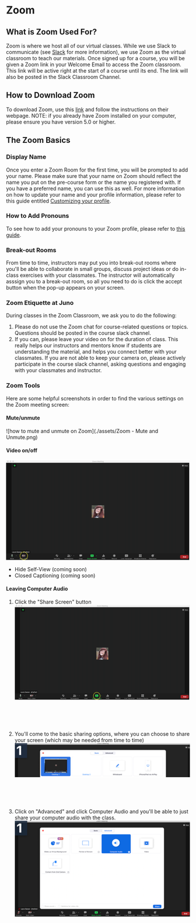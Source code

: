 # Zoom

## What is Zoom Used For?
Zoom is where we host all of our virtual classes. While we use Slack to communicate (see [Slack](/Slack.md) for more information), we use Zoom as the virtual classroom to teach our materials. Once signed up for a course, you will be given a Zoom link in your Welcome Email to access the Zoom classroom. This link will be active right at the start of a course until its end. The link will also be posted in the Slack Classroom Channel. 

## How to Download Zoom
To download Zoom, use this [link](https://zoom.us/download?zcid=1231) and follow the instructions on their webpage. NOTE: if you already have Zoom installed on your computer, please ensure you have version 5.0 or higher.


## The Zoom Basics

### Display Name
Once you enter a Zoom Room for the first time, you will be prompted to add your name. Please make sure that your name on Zoom should reflect the name you put on the pre-course form or the name you registered with. If you have a preferred name, you can use this as well. For more information on how to update your name and your profile information, please refer to this guide entitled [Customizing your profile](https://support.zoom.us/hc/en-us/articles/201363203-Customizing-your-profile).

### How to Add Pronouns
To see how to add your pronouns to your Zoom profile, please refer to [this guide](https://support.zoom.us/hc/en-us/articles/4402698027533). 

### Break-out Rooms
From time to time, instructors may put you into break-out rooms where you'll be able to collaborate in small groups, discuss project ideas or do in-class exercises with your classmates. The instructor will automatically asssign you to a break-out room, so all you need to do is click the accept button when the pop-up appears on your screen.  

### Zoom Etiquette at Juno 
During classes in the Zoom Classroom, we ask you to do the following:
1. Please do not use the Zoom chat for course-related questions or topics. Questions should be posted in the course slack channel.
2. If you can, please leave your video on for the duration of class. This really helps our instructors and mentors know if students are understanding the material, and helps you connect better with your classmates. If you are not able to keep your camera on, please actively participate in the course slack channel, asking questions and engaging with your classmates and instructor.

### Zoom Tools

Here are some helpful screenshots in order to find the various settings on the Zoom meeting screen:
#### Mute/unmute
![how to mute and unmute on Zoom](./assets/Zoom - Mute and Unmute.png)

#### Video on/off
![how to turn video on and off on Zoom](./assets/Zoom-Video-on-off.png)
- Hide Self-View (coming soon)
- Closed Captioning (coming soon)
#### Leaving Computer Audio
1. Click the "Share Screen" button
![share screen on Zoom](./assets/Zoom-Computer-Audio-1.png)
<br /><br /><br /><br /><br />

2. You'll come to the basic sharing options, where you can choose to share your screen (which may be needed from time to time)
![share screen on Zoom](./assets/Zoom-Computer-Audio-2.png)
<br /><br /><br /><br /><br />

3. Click on "Advanced" and click Computer Audio and you'll be able to just share your computer audio with the class. 
![share audio on Zoom](./assets/Zoom-Computer-Audio-3.png)
<br /><br /><br />
